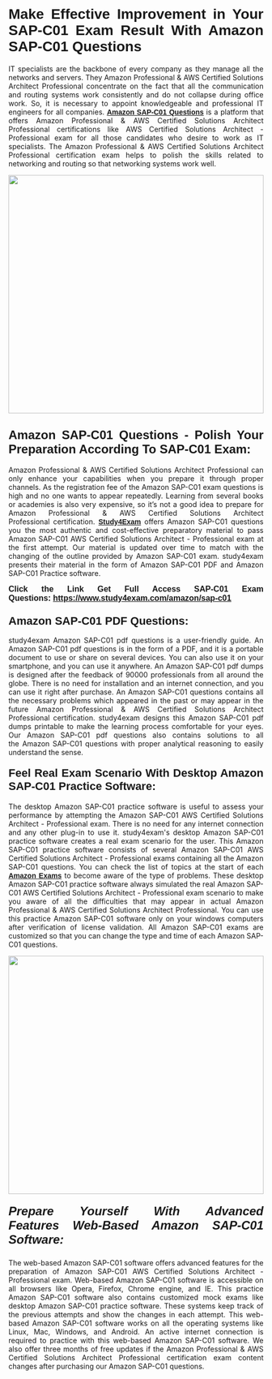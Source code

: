 <h1 style="text-align: justify;"><span style="font-family:Verdana,Geneva,sans-serif;"><strong>Make Effective Improvement in Your SAP-C01 Exam Result With Amazon SAP-C01 Questions</strong></span></h1>

<p style="text-align: justify;">IT specialists are the backbone of every company as they manage all the networks and servers. They Amazon Professional & AWS Certified Solutions Architect Professional concentrate on the fact that all the communication and routing systems work consistently and do not collapse during office work. So, it is necessary to appoint knowledgeable and professional IT engineers for all companies. <a href="https://www.study4exam.com/amazon/sap-c01" target="_blank"><span style="font-family:Tahoma,Geneva,sans-serif;"><strong>Amazon SAP-C01 Questions</strong></span></a> is a platform that offers Amazon Professional & AWS Certified Solutions Architect Professional certifications like AWS Certified Solutions Architect - Professional exam for all those candidates who desire to work as IT specialists. The Amazon Professional & AWS Certified Solutions Architect Professional certification exam helps to polish the skills related to networking and routing so that networking systems work well.</p>

<p style="text-align: justify;"><a href="https://www.study4exam.com/amazon/sap-c01" target="_blank"><img alt="" src="https://www.thequestionanswers.com/wp-content/uploads/2022/02/Study4Exam-Cert-Exams-Questions.webp" style="width: 100%; height: 470px;" /></a></p>

<h2 style="text-align: justify;"><span style="font-family:Verdana,Geneva,sans-serif;"><strong><span style="font-size:24px;">Amazon SAP-C01 Questions - Polish Your Preparation According To SAP-C01 Exam:</span></strong></span></h2>

<p style="text-align: justify;">Amazon Professional & AWS Certified Solutions Architect Professional can only enhance your capabilities when you prepare it through proper channels. As the registration fee of the Amazon SAP-C01 exam questions is high and no one wants to appear repeatedly. Learning from several books or academies is also very expensive, so it’s not a good idea to prepare for Amazon Professional & AWS Certified Solutions Architect Professional certification. <a href="https://www.study4exam.com/" target="_blank"><span style="font-family:Tahoma,Geneva,sans-serif;"><strong>Study4Exam</strong></span></a> offers Amazon SAP-C01 questions you the most authentic and cost-effective preparatory material to pass Amazon SAP-C01 AWS Certified Solutions Architect - Professional exam at the first attempt. Our material is updated over time to match with the changing of the outline provided by Amazon SAP-C01 exam. study4exam presents their material in the form of Amazon SAP-C01 PDF and Amazon SAP-C01 Practice software.</p>

<p style="text-align: justify;"><span style="font-size:16px;"><span style="font-family:Verdana,Geneva,sans-serif;"><strong>Click the Link Get Full Access SAP-C01 Exam Questions: <a href="https://www.study4exam.com/amazon/sap-c01" target="_blank">https://www.study4exam.com/amazon/sap-c01</a></strong></span></span></p>

<h3 style="text-align: justify;"><strong><span style="font-size:22px;"><span style="font-family:Verdana,Geneva,sans-serif;">Amazon SAP-C01 PDF Questions:</span></span></strong></h3>

<p style="text-align: justify;">study4exam Amazon SAP-C01 pdf questions is a user-friendly guide. An Amazon SAP-C01 pdf questions is in the form of a PDF, and it is a portable document to use or share on several devices. You can also use it on your smartphone, and you can use it anywhere. An Amazon SAP-C01 pdf dumps is designed after the feedback of 90000 professionals from all around the globe. There is no need for installation and an internet connection, and you can use it right after purchase. An Amazon SAP-C01 questions contains all the necessary problems which appeared in the past or may appear in the future Amazon Professional & AWS Certified Solutions Architect Professional certification. study4exam designs this Amazon SAP-C01 pdf dumps printable to make the learning process comfortable for your eyes. Our Amazon SAP-C01 pdf questions also contains solutions to all the Amazon SAP-C01 questions with proper analytical reasoning to easily understand the sense.</p>

<h4 style="text-align: justify;"><strong><span style="font-size:22px;"><span style="font-family:Verdana,Geneva,sans-serif;">Feel Real Exam Scenario With Desktop Amazon SAP-C01 Practice Software:</span></span></strong></h4>

<p style="text-align: justify;">The desktop Amazon SAP-C01 practice software is useful to assess your performance by attempting the Amazon SAP-C01 AWS Certified Solutions Architect - Professional exam. There is no need for any internet connection and any other plug-in to use it. study4exam's desktop Amazon SAP-C01 practice software creates a real exam scenario for the user. This Amazon SAP-C01 practice software consists of several Amazon SAP-C01 AWS Certified Solutions Architect - Professional exams containing all the Amazon SAP-C01 questions. You can check the list of topics at the start of each <a href="https://www.study4exam.com/amazon-exams" target="_blank"><span style="font-family:Verdana,Geneva,sans-serif;"><strong>Amazon Exams</strong></span></a> to become aware of the type of problems. These desktop Amazon SAP-C01 practice software always simulated the real Amazon SAP-C01 AWS Certified Solutions Architect - Professional exam scenario to make you aware of all the difficulties that may appear in actual Amazon Professional & AWS Certified Solutions Architect Professional. You can use this practice Amazon SAP-C01 software only on your windows computers after verification of license validation. All Amazon SAP-C01 exams are customized so that you can change the type and time of each Amazon SAP-C01 questions.</p>

<p style="text-align: justify;"><a href="https://www.study4exam.com/amazon/sap-c01" target="_blank"><img alt="" src="https://www.thequestionanswers.com/wp-content/uploads/2022/02/Study4Exam-Cert-Exams-Questions-Discount.webp" style="width: 100%; height: 470px;" /></a></p>

<h5 style="text-align: justify;"><strong><span style="font-size:24px;"><span style="font-family:Verdana,Geneva,sans-serif;">Prepare Yourself With Advanced Features Web-Based Amazon SAP-C01 Software:</span></span></strong></h5>

<p style="text-align: justify;">The web-based Amazon SAP-C01 software offers advanced features for the preparation of Amazon SAP-C01 AWS Certified Solutions Architect - Professional exam. Web-based Amazon SAP-C01 software is accessible on all browsers like Opera, Firefox, Chrome engine, and IE. This practice Amazon SAP-C01 software also contains customized mock exams like desktop Amazon SAP-C01 practice software. These systems keep track of the previous attempts and show the changes in each attempt. This web-based Amazon SAP-C01 software works on all the operating systems like Linux, Mac, Windows, and Android. An active internet connection is required to practice with this web-based Amazon SAP-C01 software. We also offer three months of free updates if the Amazon Professional & AWS Certified Solutions Architect Professional certification exam content changes after purchasing our Amazon SAP-C01 questions. </p>
